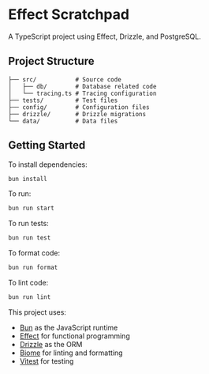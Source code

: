 # Effect Scratchpad

A TypeScript project using Effect, Drizzle, and PostgreSQL.

## Project Structure

```
├── src/           # Source code
│   ├── db/        # Database related code
│   └── tracing.ts # Tracing configuration
├── tests/         # Test files
├── config/        # Configuration files
├── drizzle/       # Drizzle migrations
└── data/          # Data files
```

## Getting Started

To install dependencies:

```bash
bun install
```

To run:

```bash
bun run start
```

To run tests:

```bash
bun run test
```

To format code:

```bash
bun run format
```

To lint code:

```bash
bun run lint
```

This project uses:
- [Bun](https://bun.sh) as the JavaScript runtime
- [Effect](https://effect.website) for functional programming
- [Drizzle](https://orm.drizzle.team) as the ORM
- [Biome](https://biomejs.dev) for linting and formatting
- [Vitest](https://vitest.dev) for testing
